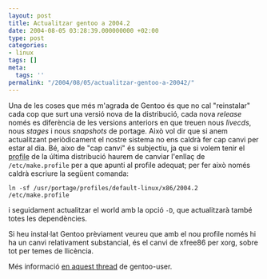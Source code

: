 ```yaml
---
layout: post
title: Actualitzar gentoo a 2004.2
date: 2004-08-05 03:28:39.000000000 +02:00
type: post
categories:
- linux
tags: []
meta:
  tags: ''
permalink: "/2004/08/05/actualitzar-gentoo-a-20042/"
---
```

Una de les coses que més m'agrada de Gentoo és que no cal "reinstalar" cada cop que surt una versió nova de la distribució, cada nova _release_ només es diferència de les versions anteriors en que treuen nous _livecds_, nous _stages_ i nous _snapshots_ de portage. Això vol dir que si anem actualitzant periòdicament el nostre sistema no ens caldrà fer cap canvi per estar al dia. Bé, aixo de "cap canvi" és subjectiu, ja que si volem tenir el <acronym title="conté els virtuals i paquets que s'inclòuen per defecte al system">profile</acronym> de la última distribució haurem de canviar l'enllaç de `/etc/make.profile` per a que apunti al profile adequat; per fer això només caldrà escriure la següent comanda:

```
ln -sf /usr/portage/profiles/default-linux/x86/2004.2 /etc/make.profile
```

i seguidament actualitzar el world amb la opció `-D`, que actualitzarà també totes les dependències.

Si heu instal·lat Gentoo prèviament veureu que amb el nou profile només hi ha un canvi relativament substancial, és el canvi de xfree86 per xorg, sobre tot per temes de llicència.

Més informació [en aquest thread](http://thread.gmane.org/gmane.linux.gentoo.user/91301) de gentoo-user.

